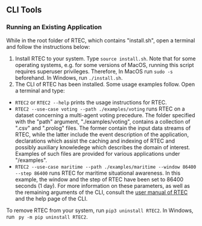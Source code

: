 ## CLI Tools

### Running an Existing Application

While in the root folder of RTEC, which contains "install.sh", open a terminal and follow the instructions below:

1. Install RTEC to your system. Type ``` source install.sh ```. Note that for some operating systems, e.g. for some versions of MacOS, running this script requires superuser privileges. Therefore, In MacOS run ``` sudo -s ``` beforehand. In Windows, run ``` ./install.sh ```.
2. The CLI of RTEC has been installed. Some usage examples follow. Open a terminal and type:

- ``` RTEC2 ``` or ``` RTEC2 --help ``` prints the usage instructions for RTEC.
- ``` RTEC2 --use-case voting --path ./examples/voting ``` runs RTEC on a dataset concerning a multi-agent voting precedure. The folder specified with the "path" argument, "./examples/voting", contains a collection of ".csv" and ".prolog" files. The former contain the input data streams of RTEC, while the latter include the event description of the application, declarations which assist the caching and indexing of RTEC and possibly auxiliary knowledege which describes the domain of interest. Examples of such files are provided for various applications under "/examples".
- ``` RTEC2 --use-case maritime --path ./examples/maritime --window 86400 --step 86400 ``` runs RTEC for maritime situational awareness. In this example, the window and the step of RTEC have been set to 86400 seconds (1 day). For more information on these parameters, as well as the remaining arguments of the CLI, consult the [user manual of RTEC](https://github.com/aartikis/RTEC/blob/RTECv2/RTEC_manual.pdf) and the help page of the CLI.

To remove RTEC from your system, run ``` pip3 uninstall RTEC2 ```. In Windows, run ``` py -m pip uninstall RTEC2```.
